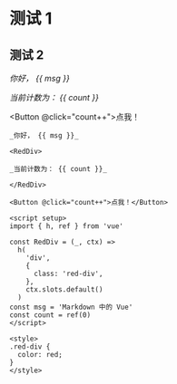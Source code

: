 # 测试 1

## 测试 2

_你好， {{ msg }}_

<RedDiv>

_当前计数为： {{ count }}_

</RedDiv>

<Button @click="count++">点我！</Button>

<script setup>
import { h, ref } from 'vue'

const RedDiv = (_, ctx) => h(
  'div',
  {
    class: 'red-div',
  },
  ctx.slots.default()
)
const msg = 'Markdown 中的 Vue'
const count = ref(0)
</script>

<style>
.red-div {
  color: red;
}
</style>

```vue
_你好， {{ msg }}_

<RedDiv>

_当前计数为： {{ count }}_

</RedDiv>

<Button @click="count++">点我！</Button>

<script setup>
import { h, ref } from 'vue'

const RedDiv = (_, ctx) =>
  h(
    'div',
    {
      class: 'red-div',
    },
    ctx.slots.default()
  )
const msg = 'Markdown 中的 Vue'
const count = ref(0)
</script>

<style>
.red-div {
  color: red;
}
</style>
```
